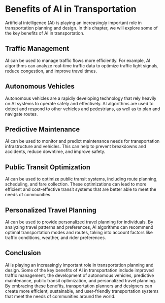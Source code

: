 Benefits of AI in Transportation
=========================================================================

Artificial intelligence (AI) is playing an increasingly important role in transportation planning and design. In this chapter, we will explore some of the key benefits of AI in transportation.

Traffic Management
------------------

AI can be used to manage traffic flows more efficiently. For example, AI algorithms can analyze real-time traffic data to optimize traffic light signals, reduce congestion, and improve travel times.

Autonomous Vehicles
-------------------

Autonomous vehicles are a rapidly developing technology that rely heavily on AI systems to operate safely and effectively. AI algorithms are used to detect and respond to other vehicles and pedestrians, as well as to plan and navigate routes.

Predictive Maintenance
----------------------

AI can be used to monitor and predict maintenance needs for transportation infrastructure and vehicles. This can help to prevent breakdowns and accidents, reduce downtime, and improve safety.

Public Transit Optimization
---------------------------

AI can be used to optimize public transit systems, including route planning, scheduling, and fare collection. These optimizations can lead to more efficient and cost-effective transit systems that are better able to meet the needs of communities.

Personalized Travel Planning
----------------------------

AI can be used to provide personalized travel planning for individuals. By analyzing travel patterns and preferences, AI algorithms can recommend optimal transportation modes and routes, taking into account factors like traffic conditions, weather, and rider preferences.

Conclusion
----------

AI is playing an increasingly important role in transportation planning and design. Some of the key benefits of AI in transportation include improved traffic management, the development of autonomous vehicles, predictive maintenance, public transit optimization, and personalized travel planning. By embracing these benefits, transportation planners and designers can create more efficient, sustainable, and user-friendly transportation systems that meet the needs of communities around the world.
